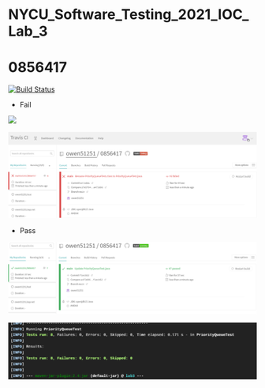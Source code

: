 # NYCU_Software_Testing_2021_IOC_Lab_3
# 0856417


[![Build Status](https://travis-ci.com/owen51251/0856417.svg?branch=main)](https://travis-ci.com/owen51251/0856417)


- Fail

![](img/fail1.png)

![](img/fail2.png)
- Pass

![](img/pass1.png)

![](img/pass2.png)




